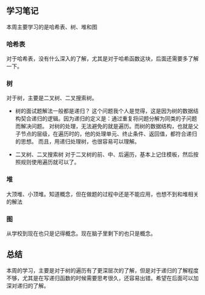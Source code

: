 ## 学习笔记

本周主要学习的是哈希表、树、堆和图

### 哈希表
对于哈希表，没有什么深入的了解，尤其是对于哈希函数这块，后面还需要多了解一下。

### 树
对于树，主要是二叉树、二叉搜索树。

- 树的面试题解法一般都是递归？
这个问题我个人是觉得，这是因为树的数据结构契合递归的逻辑。因为递归的定义是：通过重复将问题分解为同类的子问题而解决问题。
对树的处理，无法避免的就是遍历。而树的数据结构，也就是父子节点的层级，在遍历时的，他的处理单元、终止条件、返回值，都符合递归的思想。
而且，用递归处理树，也很容易可以理解。

- 二叉树、二叉搜索树
对于二叉树的前、中、后遍历，基本上记住模板，然后按照规则使用遍历就可以了。

### 堆
大顶堆、小顶堆。知道概念，但在做题的过程中还是不能应用，也想不到和堆相关的解法

### 图
从学校到现在也只是记得概念。现在脑子里剩下的也只是概念。

## 总结
本周的学习，主要是对于树的遍历有了更深层次的了解，但是对于递归的了解程度不够，尤其是在写递归函数的时候需要思考很久，还容易出错。希望在后面可以加深对递归的了解。